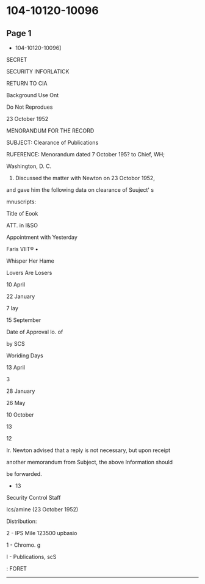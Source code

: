 # 104-10120-10096

## Page 1

- 104-10120-10096]

SECRET

SECURITY INFORLATICK

RETURN TO CIA

Background Use Ont

Do Not Reprodues

23 October 1952

MENORANDUM FOR THE RECORD

SUBJECT: Clearance of Publications

RUFERENCE: Menorandum dated 7 October 195? to Chief, WH;

Washington, D. C.

1. Discussed the matter with Newton on 23 Octobor 1952,

and gave him the following data on clearance of Suuject' s

mnuscripts:

Title of Eook

ATT. in I&SO

Appointment with Yesterday

Faris VIIT® •

Whisper Her Hame

Lovers Are Losers

10 April

22 January

7 lay

15 September

Date of Approval lo. of

by SCS

Woriding Days

13 April

3

28 January

26 May

10 October

13

12

Ir. Newton advised that a reply is not necessary, but upon receipt

another memorandum from Subject, the above Information should

be forwarded.

- 13

Security Control Staff

Ics/amine (23 October 1952)

Distribution:

2 - IPS Mile 123500 upbasio

1 - Chromo. g

I - Publications, scS

: FORET

---

